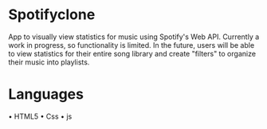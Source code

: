 # Spotifyclone
App to visually view statistics for music using Spotify's Web API.
Currently a work in progress, so functionality is limited.
In the future, users will be able to view statistics for their entire song library and create "filters" to organize their music into playlists.

# Languages
• HTML5
• Css
•	js



